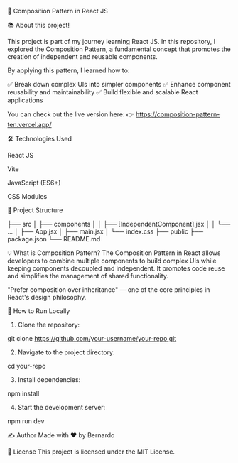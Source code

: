 🚀 Composition Pattern in React JS

📚 About this project!

This project is part of my journey learning React JS.
In this repository, I explored the Composition Pattern, a fundamental concept that promotes the creation of independent and reusable components.

By applying this pattern, I learned how to:

✅ Break down complex UIs into simpler components
✅ Enhance component reusability and maintainability
✅ Build flexible and scalable React applications

You can check out the live version here:
👉 https://composition-pattern-ten.vercel.app/

🛠️ Technologies Used

React JS

Vite

JavaScript (ES6+)

CSS Modules

📂 Project Structure

├── src
│   ├── components
│   │   ├── [IndependentComponent].jsx
│   │   └── ...
│   ├── App.jsx
│   ├── main.jsx
│   └── index.css
├── public
├── package.json
└── README.md

💡 What is Composition Pattern?
The Composition Pattern in React allows developers to combine multiple components to build complex UIs while keeping components decoupled and independent.
It promotes code reuse and simplifies the management of shared functionality.

"Prefer composition over inheritance" — one of the core principles in React's design philosophy.

🚀 How to Run Locally

1. Clone the repository:

git clone https://github.com/your-username/your-repo.git

2. Navigate to the project directory:

cd your-repo

3. Install dependencies:

npm install

4. Start the development server:

npm run dev

✍️ Author
Made with ❤️ by Bernardo

📄 License
This project is licensed under the MIT License.

